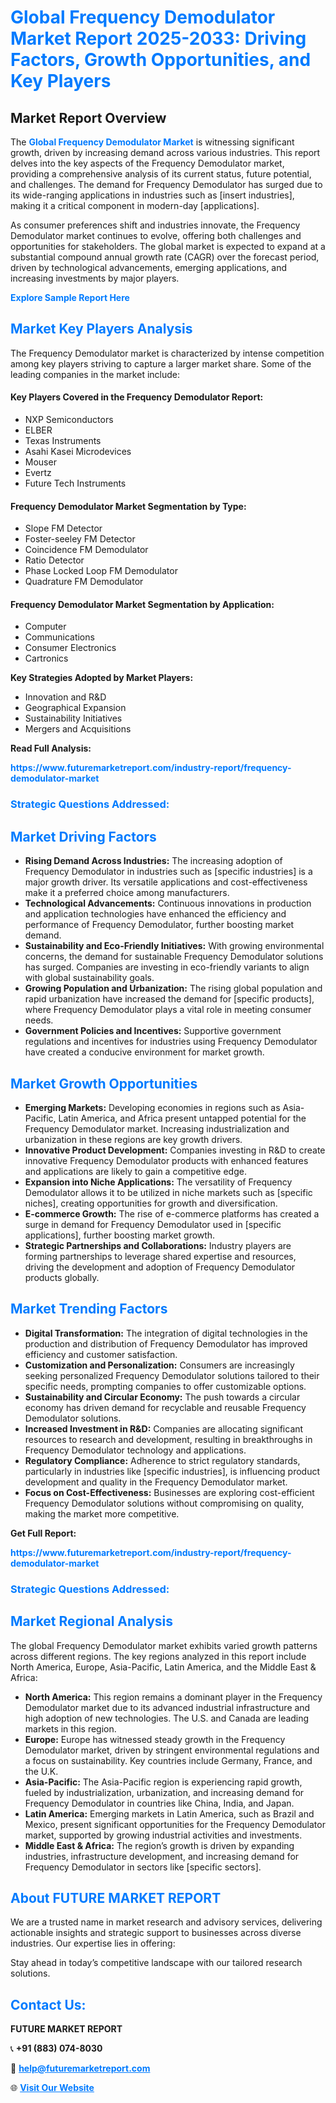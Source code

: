<h1 style="color: #007BFF;">Global Frequency Demodulator Market Report 2025-2033: Driving Factors, Growth Opportunities, and Key Players</h1>

<section id="overview">
<h2>Market Report Overview</h2>
<p>The <a href="https://www.futuremarketreport.com/industry-report/frequency-demodulator-market" style="color: #007BFF; text-decoration: none;"><strong>Global Frequency Demodulator Market</strong></a> is witnessing significant growth, driven by increasing demand across various industries. This report delves into the key aspects of the Frequency Demodulator market, providing a comprehensive analysis of its current status, future potential, and challenges. The demand for Frequency Demodulator has surged due to its wide-ranging applications in industries such as [insert industries], making it a critical component in modern-day [applications].</p>
<p>As consumer preferences shift and industries innovate, the Frequency Demodulator market continues to evolve, offering both challenges and opportunities for stakeholders. The global market is expected to expand at a substantial compound annual growth rate (CAGR) over the forecast period, driven by technological advancements, emerging applications, and increasing investments by major players.</p>
</section>

<section id="overview">
<p><a href="https://www.futuremarketreport.com/request-sample/reportId=61688" style="color: #007BFF; text-decoration: none;"><strong>Explore Sample Report Here</strong></a></p>
</section>

<section id="key-players">
<h2 style="color: #007BFF;">Market Key Players Analysis</h2>
<p>The Frequency Demodulator market is characterized by intense competition among key players striving to capture a larger market share. Some of the leading companies in the market include:</p>
<h4>Key Players Covered in the Frequency Demodulator Report:</h4>
<ul><li>NXP Semiconductors</li><li>ELBER</li><li>Texas Instruments</li><li>Asahi Kasei Microdevices</li><li>Mouser</li><li>Evertz</li><li>Future Tech Instruments</li></ul>
<h4>Frequency Demodulator Market Segmentation by Type:</h4>
<ul><li>Slope FM Detector</li><li>Foster-seeley FM Detector</li><li>Coincidence FM Demodulator</li><li>Ratio Detector</li><li>Phase Locked Loop FM Demodulator</li><li>Quadrature FM Demodulator</li></ul>

<h4>Frequency Demodulator Market Segmentation by Application:</h4>
<ul><li>Computer</li><li>Communications</li><li>Consumer Electronics</li><li>Cartronics</li></ul>
<p><strong>Key Strategies Adopted by Market Players:</strong></p>
<ul>
<li>Innovation and R&D</li>
<li>Geographical Expansion</li>
<li>Sustainability Initiatives</li>
<li>Mergers and Acquisitions</li>
</ul>
</section>

<section>
<p><strong>Read Full Analysis: </strong></p><a href="https://www.futuremarketreport.com/industry-report/frequency-demodulator-market" style="color: #007BFF; text-decoration: none;"><strong>https://www.futuremarketreport.com/industry-report/frequency-demodulator-market</strong></a>
<h3 style="color: #007BFF;">Strategic Questions Addressed:</h3>
</section>

<section id="driving-factors">
<h2 style="color: #007BFF;">Market Driving Factors</h2>
<ul>
<li><strong>Rising Demand Across Industries:</strong> The increasing adoption of Frequency Demodulator in industries such as [specific industries] is a major growth driver. Its versatile applications and cost-effectiveness make it a preferred choice among manufacturers.</li>
<li><strong>Technological Advancements:</strong> Continuous innovations in production and application technologies have enhanced the efficiency and performance of Frequency Demodulator, further boosting market demand.</li>
<li><strong>Sustainability and Eco-Friendly Initiatives:</strong> With growing environmental concerns, the demand for sustainable Frequency Demodulator solutions has surged. Companies are investing in eco-friendly variants to align with global sustainability goals.</li>
<li><strong>Growing Population and Urbanization:</strong> The rising global population and rapid urbanization have increased the demand for [specific products], where Frequency Demodulator plays a vital role in meeting consumer needs.</li>
<li><strong>Government Policies and Incentives:</strong> Supportive government regulations and incentives for industries using Frequency Demodulator have created a conducive environment for market growth.</li>
</ul>
</section>

<section id="growth-opportunities">
<h2 style="color: #007BFF;">Market Growth Opportunities</h2>
<ul>
<li><strong>Emerging Markets:</strong> Developing economies in regions such as Asia-Pacific, Latin America, and Africa present untapped potential for the Frequency Demodulator market. Increasing industrialization and urbanization in these regions are key growth drivers.</li>
<li><strong>Innovative Product Development:</strong> Companies investing in R&D to create innovative Frequency Demodulator products with enhanced features and applications are likely to gain a competitive edge.</li>
<li><strong>Expansion into Niche Applications:</strong> The versatility of Frequency Demodulator allows it to be utilized in niche markets such as [specific niches], creating opportunities for growth and diversification.</li>
<li><strong>E-commerce Growth:</strong> The rise of e-commerce platforms has created a surge in demand for Frequency Demodulator used in [specific applications], further boosting market growth.</li>
<li><strong>Strategic Partnerships and Collaborations:</strong> Industry players are forming partnerships to leverage shared expertise and resources, driving the development and adoption of Frequency Demodulator products globally.</li>
</ul>
</section>

<section id="trending-factors">
<h2 style="color: #007BFF;">Market Trending Factors</h2>
<ul>
<li><strong>Digital Transformation:</strong> The integration of digital technologies in the production and distribution of Frequency Demodulator has improved efficiency and customer satisfaction.</li>
<li><strong>Customization and Personalization:</strong> Consumers are increasingly seeking personalized Frequency Demodulator solutions tailored to their specific needs, prompting companies to offer customizable options.</li>
<li><strong>Sustainability and Circular Economy:</strong> The push towards a circular economy has driven demand for recyclable and reusable Frequency Demodulator solutions.</li>
<li><strong>Increased Investment in R&D:</strong> Companies are allocating significant resources to research and development, resulting in breakthroughs in Frequency Demodulator technology and applications.</li>
<li><strong>Regulatory Compliance:</strong> Adherence to strict regulatory standards, particularly in industries like [specific industries], is influencing product development and quality in the Frequency Demodulator market.</li>
<li><strong>Focus on Cost-Effectiveness:</strong> Businesses are exploring cost-efficient Frequency Demodulator solutions without compromising on quality, making the market more competitive.</li>
</ul>
</section>

<section>
<p><strong>Get Full Report: </strong></p><a href="https://www.futuremarketreport.com/industry-report/frequency-demodulator-market" style="color: #007BFF; text-decoration: none;"><strong>https://www.futuremarketreport.com/industry-report/frequency-demodulator-market</strong></a>
<h3 style="color: #007BFF;">Strategic Questions Addressed:</h3>
</section>


<section id="regional-analysis">
<h2 style="color: #007BFF;">Market Regional Analysis</h2>
<p>The global Frequency Demodulator market exhibits varied growth patterns across different regions. The key regions analyzed in this report include North America, Europe, Asia-Pacific, Latin America, and the Middle East & Africa:</p>
<ul>
<li><strong>North America:</strong> This region remains a dominant player in the Frequency Demodulator market due to its advanced industrial infrastructure and high adoption of new technologies. The U.S. and Canada are leading markets in this region.</li>
<li><strong>Europe:</strong> Europe has witnessed steady growth in the Frequency Demodulator market, driven by stringent environmental regulations and a focus on sustainability. Key countries include Germany, France, and the U.K.</li>
<li><strong>Asia-Pacific:</strong> The Asia-Pacific region is experiencing rapid growth, fueled by industrialization, urbanization, and increasing demand for Frequency Demodulator in countries like China, India, and Japan.</li>
<li><strong>Latin America:</strong> Emerging markets in Latin America, such as Brazil and Mexico, present significant opportunities for the Frequency Demodulator market, supported by growing industrial activities and investments.</li>
<li><strong>Middle East & Africa:</strong> The region’s growth is driven by expanding industries, infrastructure development, and increasing demand for Frequency Demodulator in sectors like [specific sectors].</li>
</ul>
</section>

<footer>
<h2 style="color: #007BFF;">About FUTURE MARKET REPORT</h2>
<p>We are a trusted name in market research and advisory services, delivering actionable insights and strategic support to businesses across diverse industries. Our expertise lies in offering:</p>

<p>Stay ahead in today’s competitive landscape with our tailored research solutions.</p>

<h2 style="color: #007BFF;">Contact Us:</h2>
<p><strong>FUTURE MARKET REPORT</strong></p>
<p>📞 <strong>+91 (883) 074-8030</strong></p>
<p>📧 <strong><a href="mailto:help@futuremarketreport.com" style="color: #007BFF;">help@futuremarketreport.com</a></strong></p>
<p>🌐 <strong><a href="https://www.futuremarketreport.com/" style="color: #007BFF;">Visit Our Website</a></strong></p>
</footer>